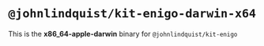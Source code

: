 # `@johnlindquist/kit-enigo-darwin-x64`

This is the **x86_64-apple-darwin** binary for `@johnlindquist/kit-enigo`
